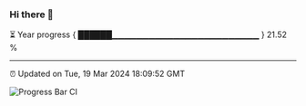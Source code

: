 ### Hi there 👋

⏳ Year progress { ██████▁▁▁▁▁▁▁▁▁▁▁▁▁▁▁▁▁▁▁▁▁▁▁▁ } 21.52 %

---

⏰ Updated on Tue, 19 Mar 2024 18:09:52 GMT

![Progress Bar CI](https://github.com/Shyam-Makwana/GitHub-Actions-Demo/workflows/Progress%20Bar%20CI/badge.svg)
